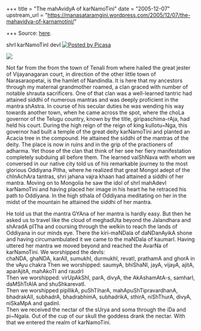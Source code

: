 +++
title = "The mahAvidyA of karNamoTini"
date = "2005-12-07"
upstream_url = "https://manasataramgini.wordpress.com/2005/12/07/the-mahavidya-of-karnamotini/"

+++
Source: [here](https://manasataramgini.wordpress.com/2005/12/07/the-mahavidya-of-karnamotini/).



shrI karNamoTinI devI [![Posted by Picasa](https://i1.wp.com/photos1.blogger.com/pbp.gif)](http://picasa.google.com/blogger/)

[![](https://i2.wp.com/photos1.blogger.com/hello/133/1300/400/karNamoTini2.jpg)](http://photos1.blogger.com/hello/133/1300/640/karNamoTini2.jpg)

Not far from the from the town of Tenali from where hailed the great jester of Vijayanagaran court, in direction of the other little town of Narasaraopetai, is the hamlet of Nandindla. It is here that my ancestors through my maternal grandmother roamed, a clan graced with number of notable shrauta sacrificers. One of that clan was a well-learned tantric had attained siddhi of numerous mantras and was deeply proficient in the mantra shAstra. In course of his secular duties he was wending his way towards another town, when he came across the spot, where the choLa governor of the Telugu country, known by the title, giripaschima-rAja, had held his court. During the high reign of the reign of king kullotu\~Nga, this governor had built a temple of the great deity karNamoTini and planted an Acacia tree in the compound. He attained the siddhi of the mantras of the deity. The place is now in ruins and in the grip of the practioners of adharma. Yet those of the clan that think of her see her fiery manifestation completely subduing all before them. The learned vaiShNava with whom we conversed in our native city told us of his remarkable journey to the most glorious Oddiyana Pitha, where he realized that great Mongol adept of the chInAchAra tantras, shri jahana vajra khaan had attained a siddhi of her mantra. Moving on to Mongolia he saw the idol of shrI mahAdevI karNamoTini and having placed her image in his heart he he retraced his path to Oddiyana. In the high sthala of Oddiyana meditating on her in the midst of the mountain he attained the siddhi of her mantra.

He told us that the mantra GYAna of her mantra is hardly easy. But then he asked us to travel like the cloud of meghadUta beyond the Jalandhara and shAradA pITha and coursing through the welkin to reach the lands of Oddiyana in our minds eye. There the kiri-maNDala of daNDanAyikA shone and having circumambulated it we came to the maNDala of kaumarI. Having uttered her mantra we moved beyond and reached the AvarNa of karNamoTini. We worshipped the devIs:  
chaNDA, ghaNDA, karAlI, sumukhI, durmukhI, revatI, prathamA and ghorA in the vAyu chakra Then we worshipped: saumyA, bhiShaNI, jayA, vijayA, ajitA, aparAjitA, mahAkoTI and raudrI  
Then we worshipped: virUpAkShI, parA, divyA, the AkAshamAtA-s, samharI, daMShTrAlA and shuShkarevatI.  
Then we worshipped pipIlikA, puShTiharA, mahApuShTipravardhanA, bhadrakAlI, subhadrA, bhadrabhimA, subhadrikA, sthirA, niShThurA, divyA, niSkaMpA and gadinI.  
Then we received the nectar of the sUrya and soma through the iDa and pi\~Ngala. Out of the cup of our skull the goddess drank the nectar. With that we entered the realm of karNamoTini.

